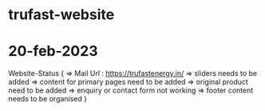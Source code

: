 # trufast-website

# 20-feb-2023

Website-Status {
=> Mail Url : https://trufastenergy.in/
=> sliders needs to be added
=> content for primary pages need to be added
=> original product need to be added
=> enquiry or contact form not working
=> footer content needs to be organised
}
